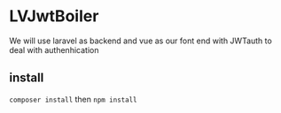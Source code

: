 # LVJwtBoiler
We will use laravel as backend and vue as our font end with JWTauth to deal with authenhication 
## install 

```composer install```
then
```npm install```


